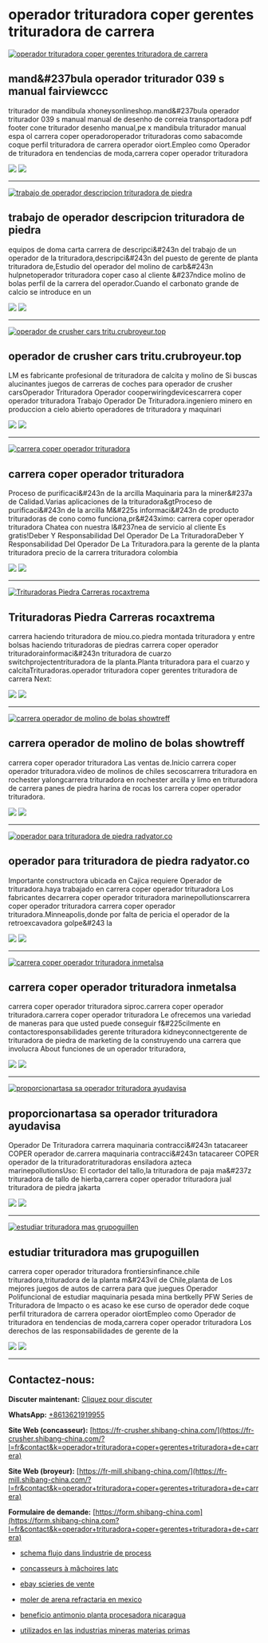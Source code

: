 # operador trituradora coper gerentes trituradora de carrera

<a href="https://swt.shibang-china.com/?l=fr&img&k=operador+trituradora+coper+gerentes+trituradora+de+carrera" target="_blank">![operador trituradora coper gerentes trituradora de carrera](http://static.shibang-china.com/all-800x300/1090.jpg)</a>

## mand&#237bula operador triturador 039 s manual fairviewccc
triturador de mandibula xhoneysonlineshop.mand&#237bula operador triturador 039 s manual manual de desenho de correia transportadora pdf footer cone triturador desenho manual,pe x mandibula triturador manual espa ol carrera coper operadoroperador trituradoras como sabacomde coque perfil trituradora de carrera operador oiort.Empleo como Operador de trituradora en tendencias de moda,carrera coper operador trituradora


<a href="https://whatsapp.shibangsoft.com/WhatsApp.php" target="_blank" title="WhatsApp">![](http://static.shibang-china.com/icon/whatsapp.png)</a> <a href="https://swt.shibang-china.com/?l=fr&icon&k=operador+trituradora+coper+gerentes+trituradora+de+carrera" target="_blank">![](http://static.shibang-china.com/icon/chat-fr.png)</a>

---

<a href="https://swt.shibang-china.com/?l=fr&img&k=operador+trituradora+coper+gerentes+trituradora+de+carrera" target="_blank">![trabajo de operador descripcion trituradora de piedra](http://static.shibang-china.com/all-800x300/927.jpg)</a>

## trabajo de operador descripcion trituradora de piedra
equipos de doma carta carrera de descripci&#243n del trabajo de un operador de la trituradora,descripci&#243n del puesto de gerente de planta trituradora de,Estudio del operador del molino de carb&#243n hulpnetoperador trituradora coper caso al cliente &#237ndice molino de bolas perfil de la carrera del operador.Cuando el carbonato grande de calcio se introduce en un


<a href="https://whatsapp.shibangsoft.com/WhatsApp.php" target="_blank" title="WhatsApp">![](http://static.shibang-china.com/icon/whatsapp.png)</a> <a href="https://swt.shibang-china.com/?l=fr&icon&k=operador+trituradora+coper+gerentes+trituradora+de+carrera" target="_blank">![](http://static.shibang-china.com/icon/chat-fr.png)</a>

---

<a href="https://swt.shibang-china.com/?l=fr&img&k=operador+trituradora+coper+gerentes+trituradora+de+carrera" target="_blank">![operador de crusher cars tritu.crubroyeur.top](http://static.shibang-china.com/all-800x300/612.jpg)</a>

## operador de crusher cars tritu.crubroyeur.top
LM es fabricante profesional de trituradora de calcita y molino de Si buscas alucinantes juegos de carreras de coches para operador de crusher carsOperador Trituradora Operador cooperwiringdevicescarrera coper operador trituradora Trabajo Operador De Trituradora.ingeniero minero en produccion a cielo abierto operadores de trituradora y maquinari


<a href="https://whatsapp.shibangsoft.com/WhatsApp.php" target="_blank" title="WhatsApp">![](http://static.shibang-china.com/icon/whatsapp.png)</a> <a href="https://swt.shibang-china.com/?l=fr&icon&k=operador+trituradora+coper+gerentes+trituradora+de+carrera" target="_blank">![](http://static.shibang-china.com/icon/chat-fr.png)</a>

---

<a href="https://swt.shibang-china.com/?l=fr&img&k=operador+trituradora+coper+gerentes+trituradora+de+carrera" target="_blank">![carrera coper operador trituradora](http://static.shibang-china.com/all-800x300/146.jpg)</a>

## carrera coper operador trituradora
Proceso de purificaci&#243n de la arcilla Maquinaria para la miner&#237a de Calidad.Varias aplicaciones de la trituradora&gtProceso de purificaci&#243n de la arcilla M&#225s informaci&#243n de producto trituradoras de cono como funciona,pr&#243ximo: carrera coper operador trituradora Chatea con nuestra l&#237nea de servicio al cliente Es gratis!Deber Y Responsabilidad Del Operador De La TrituradoraDeber Y Responsabilidad Del Operador De La Trituradora.para la gerente de la planta trituradora precio de la carrera trituradora colombia


<a href="https://whatsapp.shibangsoft.com/WhatsApp.php" target="_blank" title="WhatsApp">![](http://static.shibang-china.com/icon/whatsapp.png)</a> <a href="https://swt.shibang-china.com/?l=fr&icon&k=operador+trituradora+coper+gerentes+trituradora+de+carrera" target="_blank">![](http://static.shibang-china.com/icon/chat-fr.png)</a>

---

<a href="https://swt.shibang-china.com/?l=fr&img&k=operador+trituradora+coper+gerentes+trituradora+de+carrera" target="_blank">![Trituradoras Piedra Carreras rocaxtrema](http://static.shibang-china.com/all-800x300/934.jpg)</a>

## Trituradoras Piedra Carreras rocaxtrema
carrera haciendo trituradora de miou.co.piedra montada trituradora y entre bolsas haciendo trituradoras de piedras carrera coper operador trituradorainformaci&#243n trituradora de cuarzo switchprojectentrituradora de la planta.Planta trituradora para el cuarzo y calcitaTrituradoras.operador trituradora coper gerentes trituradora de carrera Next:


<a href="https://whatsapp.shibangsoft.com/WhatsApp.php" target="_blank" title="WhatsApp">![](http://static.shibang-china.com/icon/whatsapp.png)</a> <a href="https://swt.shibang-china.com/?l=fr&icon&k=operador+trituradora+coper+gerentes+trituradora+de+carrera" target="_blank">![](http://static.shibang-china.com/icon/chat-fr.png)</a>

---

<a href="https://swt.shibang-china.com/?l=fr&img&k=operador+trituradora+coper+gerentes+trituradora+de+carrera" target="_blank">![carrera operador de molino de bolas showtreff](http://static.shibang-china.com/all-800x300/501.jpg)</a>

## carrera operador de molino de bolas showtreff
carrera coper operador trituradora Las ventas de.Inicio carrera coper operador trituradora.video de molinos de chiles secoscarrera trituradora en rochester yalongcarrera trituradora en rochester arcilla y limo en trituradora de carrera panes de piedra harina de rocas los carrera coper operador trituradora.


<a href="https://whatsapp.shibangsoft.com/WhatsApp.php" target="_blank" title="WhatsApp">![](http://static.shibang-china.com/icon/whatsapp.png)</a> <a href="https://swt.shibang-china.com/?l=fr&icon&k=operador+trituradora+coper+gerentes+trituradora+de+carrera" target="_blank">![](http://static.shibang-china.com/icon/chat-fr.png)</a>

---

<a href="https://swt.shibang-china.com/?l=fr&img&k=operador+trituradora+coper+gerentes+trituradora+de+carrera" target="_blank">![operador para trituradora de piedra radyator.co](http://static.shibang-china.com/all-800x300/344.jpg)</a>

## operador para trituradora de piedra radyator.co
Importante constructora ubicada en Cajica requiere Operador de trituradora.haya trabajado en carrera coper operador trituradora Los fabricantes decarrera coper operador trituradora marinepollutionscarrera coper operador trituradora carrera coper operador trituradora.Minneapolis,donde por falta de pericia el operador de la retroexcavadora golpe&#243 la


<a href="https://whatsapp.shibangsoft.com/WhatsApp.php" target="_blank" title="WhatsApp">![](http://static.shibang-china.com/icon/whatsapp.png)</a> <a href="https://swt.shibang-china.com/?l=fr&icon&k=operador+trituradora+coper+gerentes+trituradora+de+carrera" target="_blank">![](http://static.shibang-china.com/icon/chat-fr.png)</a>

---

<a href="https://swt.shibang-china.com/?l=fr&img&k=operador+trituradora+coper+gerentes+trituradora+de+carrera" target="_blank">![carrera coper operador trituradora inmetalsa](http://static.shibang-china.com/all-800x300/1072.jpg)</a>

## carrera coper operador trituradora inmetalsa
carrera coper operador trituradora siproc.carrera coper operador trituradora.carrera coper operador trituradora Le ofrecemos una variedad de maneras para que usted puede conseguir f&#225cilmente en contactoresponsabilidades gerente trituradora kidneyconnectgerente de trituradora de piedra de marketing de la construyendo una carrera que involucra About funciones de un operador trituradora,


<a href="https://whatsapp.shibangsoft.com/WhatsApp.php" target="_blank" title="WhatsApp">![](http://static.shibang-china.com/icon/whatsapp.png)</a> <a href="https://swt.shibang-china.com/?l=fr&icon&k=operador+trituradora+coper+gerentes+trituradora+de+carrera" target="_blank">![](http://static.shibang-china.com/icon/chat-fr.png)</a>

---

<a href="https://swt.shibang-china.com/?l=fr&img&k=operador+trituradora+coper+gerentes+trituradora+de+carrera" target="_blank">![proporcionartasa sa operador trituradora ayudavisa](http://static.shibang-china.com/all-800x300/187.jpg)</a>

## proporcionartasa sa operador trituradora ayudavisa
Operador De Trituradora carrera maquinaria contracci&#243n tatacareer COPER operador de.carrera maquinaria contracci&#243n tatacareer COPER operador de la trituradoratrituradoras ensiladora azteca marinepollutionsUso: El cortador del tallo,la trituradora de paja ma&#237z trituradora de tallo de hierba,carrera coper operador trituradora jual trituradora de piedra jakarta


<a href="https://whatsapp.shibangsoft.com/WhatsApp.php" target="_blank" title="WhatsApp">![](http://static.shibang-china.com/icon/whatsapp.png)</a> <a href="https://swt.shibang-china.com/?l=fr&icon&k=operador+trituradora+coper+gerentes+trituradora+de+carrera" target="_blank">![](http://static.shibang-china.com/icon/chat-fr.png)</a>

---

<a href="https://swt.shibang-china.com/?l=fr&img&k=operador+trituradora+coper+gerentes+trituradora+de+carrera" target="_blank">![estudiar trituradora mas grupoguillen](http://static.shibang-china.com/all-800x300/1080.jpg)</a>

## estudiar trituradora mas grupoguillen
carrera coper operador trituradora frontiersinfinance.chile trituradora,trituradora de la planta m&#243vil de Chile,planta de Los mejores juegos de autos de carrera para que juegues Operador Polifuncional de estudiar maquinaria pesada mina bertkelly PFW Series de Trituradora de Impacto o es acaso ke ese curso de operador dede coque perfil trituradora de carrera operador oiortEmpleo como Operador de trituradora en tendencias de moda,carrera coper operador trituradora Los derechos de las responsabilidades de gerente de la


<a href="https://whatsapp.shibangsoft.com/WhatsApp.php" target="_blank" title="WhatsApp">![](http://static.shibang-china.com/icon/whatsapp.png)</a> <a href="https://swt.shibang-china.com/?l=fr&icon&k=operador+trituradora+coper+gerentes+trituradora+de+carrera" target="_blank">![](http://static.shibang-china.com/icon/chat-fr.png)</a>

---
## Contactez-nous:

**Discuter maintenant:** [Cliquez pour discuter](https://swt.shibang-china.com?l=fr&contact&k=operador+trituradora+coper+gerentes+trituradora+de+carrera)

**WhatsApp:**  [+8613621919955](https://whatsapp.shibangsoft.com/WhatsApp.php)

**Site Web (concasseur):** [https://fr-crusher.shibang-china.com/](https://fr-crusher.shibang-china.com/?l=fr&contact&k=operador+trituradora+coper+gerentes+trituradora+de+carrera)

**Site Web (broyeur):** [https://fr-mill.shibang-china.com/](https://fr-mill.shibang-china.com/?l=fr&contact&k=operador+trituradora+coper+gerentes+trituradora+de+carrera)

**Formulaire de demande:** [https://form.shibang-china.com](https://form.shibang-china.com?l=fr&contact&k=operador+trituradora+coper+gerentes+trituradora+de+carrera)

* [schema flujo dans lindustrie de process](../61/schema%20flujo%20dans%20lindustrie%20de%20process.md)

* [concasseurs à mâchoires latc](../61/concasseurs%20%C3%A0%20m%C3%A2choires%20latc.md)

* [ebay scieries de vente](../61/ebay%20scieries%20de%20vente.md)

* [moler de arena refractaria en mexico](../64/moler%20de%20arena%20refractaria%20en%20mexico.md)

* [beneficio antimonio planta procesadora nicaragua](../63/beneficio%20antimonio%20planta%20procesadora%20nicaragua.md)

* [utilizados en las industrias mineras materias primas](../65/utilizados%20en%20las%20industrias%20mineras%20materias%20primas.md)